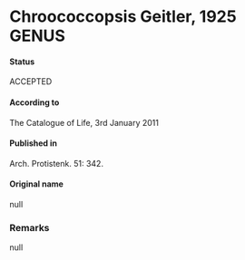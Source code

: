 # Chroococcopsis Geitler, 1925 GENUS

#### Status
ACCEPTED

#### According to
The Catalogue of Life, 3rd January 2011

#### Published in
Arch. Protistenk. 51: 342.

#### Original name
null

### Remarks
null